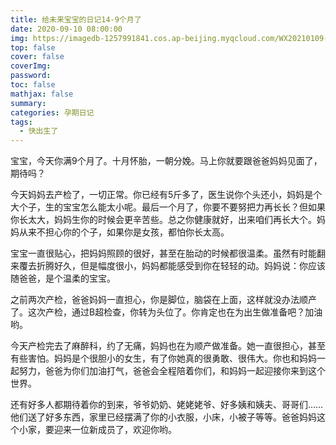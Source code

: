 ```yaml
---
title: 给未来宝宝的日记14-9个月了
date: 2020-09-10 08:00:00
img: https://imagedb-1257991841.cos.ap-beijing.myqcloud.com/WX20210109-211307@2x.png
top: false
cover: false
coverImg: 
password: 
toc: false
mathjax: false
summary: 
categories: 孕期日记
tags:
  - 快出生了
---
```


宝宝，今天你满9个月了。十月怀胎，一朝分娩。马上你就要跟爸爸妈妈见面了，期待吗？

今天妈妈去产检了，一切正常。你已经有5斤多了，医生说你个头还小，妈妈是个大个子，生的宝宝怎么能太小呢。最后一个月了，你要不要努把力再长长？但如果你长太大，妈妈生你的时候会更辛苦些。总之你健康就好，出来咱们再长大个。妈妈从来不担心你的个子，如果你是女孩，都怕你长太高。

宝宝一直很贴心，把妈妈照顾的很好，甚至在胎动的时候都很温柔。虽然有时能翻来覆去折腾好久，但是幅度很小，妈妈都能感受到你在轻轻的动。妈妈说：你应该随爸爸，是个温柔的宝宝。

之前两次产检，爸爸妈妈一直担心，你是脚位，脑袋在上面，这样就没办法顺产了。这次产检，通过B超检查，你转为头位了。你肯定也在为出生做准备吧？加油哟。

今天产检完去了麻醉科，约了无痛，妈妈也在为顺产做准备。她一直很担心，甚至有些害怕。妈妈是个很胆小的女生，有了你她真的很勇敢、很伟大。你也和妈妈一起努力，爸爸为你们加油打气，爸爸会全程陪着你们，和妈妈一起迎接你来到这个世界。

还有好多人都期待着你的到来，爷爷奶奶、姥姥姥爷、好多姨和姨夫、哥哥们……他们送了好多东西，家里已经摆满了你的小衣服，小床，小被子等等。爸爸妈妈这个小家，要迎来一位新成员了，欢迎你哟。

